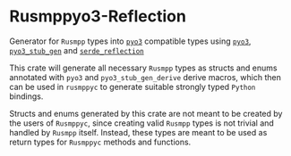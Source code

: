 # Rusmppyo3-Reflection

Generator for `Rusmpp` types into [`pyo3`](https://docs.rs/pyo3/latest/pyo3/) compatible types using [`pyo3`](https://docs.rs/pyo3/latest/pyo3/), [`pyo3_stub_gen`](https://docs.rs/pyo3-stub-gen/latest/pyo3_stub_gen/) and [`serde_reflection`](https://docs.rs/serde-reflection/latest/serde_reflection/)

This crate will generate all necessary `Rusmpp` types as structs and enums annotated with `pyo3` and `pyo3_stub_gen_derive` derive macros, which then can be used in `rusmppyc` to generate suitable strongly typed `Python` bindings.

Structs and enums generated by this crate are not meant to be created by the users of `Rusmppyc`, since creating
valid `Rusmpp` types is not trivial and handled by `Rusmpp` itself. Instead, these types are meant to be used as return types for `Rusmppyc` methods and functions.
